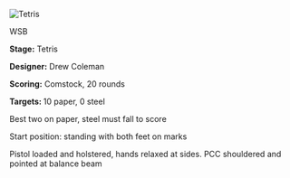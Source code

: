 ![Tetris](https://github.com/bagellord/USPSA-Stages/blob/master/16-20%20rounds/Tetris%20-%2020%20rounds%20-%20Comstock/Tetris.png)

WSB

<b>Stage:</b> Tetris

<b>Designer:</b> Drew Coleman

<b>Scoring:</b> Comstock, 20 rounds

<b>Targets: </b>10 paper, 0 steel

Best two on paper, steel must fall to score

Start position: standing with both feet on marks

Pistol loaded and holstered, hands relaxed at sides. PCC shouldered and pointed at balance beam